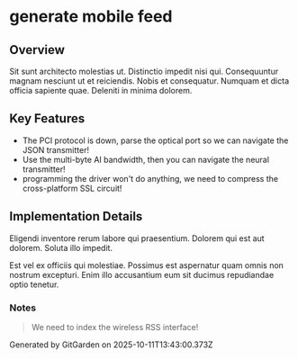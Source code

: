 # generate mobile feed

## Overview
Sit sunt architecto molestias ut. Distinctio impedit nisi qui. Consequuntur magnam nesciunt ut et reiciendis. Nobis et consequatur. Numquam et dicta officia sapiente quae. Deleniti in minima dolorem.

## Key Features
- The PCI protocol is down, parse the optical port so we can navigate the JSON transmitter!
- Use the multi-byte AI bandwidth, then you can navigate the neural transmitter!
- programming the driver won't do anything, we need to compress the cross-platform SSL circuit!

## Implementation Details
Eligendi inventore rerum labore qui praesentium. Dolorem qui est aut dolorem. Soluta illo impedit.
 Est vel ex officiis qui molestiae. Possimus est aspernatur quam omnis non nostrum excepturi. Enim illo accusantium eum sit ducimus repudiandae optio tenetur.

### Notes
> We need to index the wireless RSS interface!

Generated by GitGarden on 2025-10-11T13:43:00.373Z